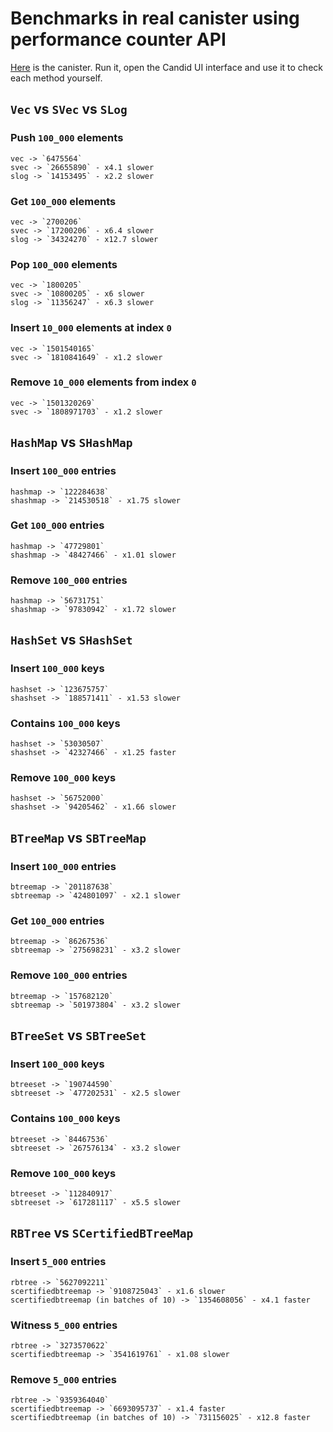 # Benchmarks in real canister using performance counter API
[Here](../examples/performance_counter) is the canister. Run it, open the Candid UI interface and use it
to check each method yourself.

## `Vec` vs `SVec` vs `SLog`

### Push `100_000` elements
```
vec -> `6475564`
svec -> `26655890` - x4.1 slower
slog -> `14153495` - x2.2 slower
```

### Get `100_000` elements
```
vec -> `2700206`
svec -> `17200206` - x6.4 slower
slog -> `34324270` - x12.7 slower
```

### Pop `100_000` elements
```
vec -> `1800205`
svec -> `10800205` - x6 slower
slog -> `11356247` - x6.3 slower
```

### Insert `10_000` elements at index `0`
```
vec -> `1501540165`
svec -> `1810841649` - x1.2 slower
```

### Remove `10_000` elements from index `0`
```
vec -> `1501320269`
svec -> `1808971703` - x1.2 slower
```

## `HashMap` vs `SHashMap`

### Insert `100_000` entries
```
hashmap -> `122284638`
shashmap -> `214530518` - x1.75 slower
```

### Get `100_000` entries
```
hashmap -> `47729801`
shashmap -> `48427466` - x1.01 slower
```

### Remove `100_000` entries
```
hashmap -> `56731751`
shashmap -> `97830942` - x1.72 slower
```

## `HashSet` vs `SHashSet`

### Insert `100_000` keys
```
hashset -> `123675757`
shashset -> `188571411` - x1.53 slower
```

### Contains `100_000` keys
```
hashset -> `53030507`
shashset -> `42327466` - x1.25 faster
```

### Remove `100_000` keys
```
hashset -> `56752000`
shashset -> `94205462` - x1.66 slower
```

## `BTreeMap` vs `SBTreeMap`

### Insert `100_000` entries
```
btreemap -> `201187638`
sbtreemap -> `424801097` - x2.1 slower
```

### Get `100_000` entries
```
btreemap -> `86267536`
sbtreemap -> `275698231` - x3.2 slower
```

### Remove `100_000` entries
```
btreemap -> `157682120`
sbtreemap -> `501973804` - x3.2 slower
```

## `BTreeSet` vs `SBTreeSet`

### Insert `100_000` keys
```
btreeset -> `190744590`
sbtreeset -> `477202531` - x2.5 slower
```

### Contains `100_000` keys
```
btreeset -> `84467536`
sbtreeset -> `267576134` - x3.2 slower
```

### Remove `100_000` keys
```
btreeset -> `112840917`
sbtreeset -> `617281117` - x5.5 slower
```

## `RBTree` vs `SCertifiedBTreeMap`

### Insert `5_000` entries
```
rbtree -> `5627092211`
scertifiedbtreemap -> `9108725043` - x1.6 slower
scertifiedbtreemap (in batches of 10) -> `1354608056` - x4.1 faster
```

### Witness `5_000` entries
```
rbtree -> `3273570622`
scertifiedbtreemap -> `3541619761` - x1.08 slower
```

### Remove `5_000` entries
```
rbtree -> `9359364040`
scertifiedbtreemap -> `6693095737` - x1.4 faster
scertifiedbtreemap (in batches of 10) -> `731156025` - x12.8 faster
```